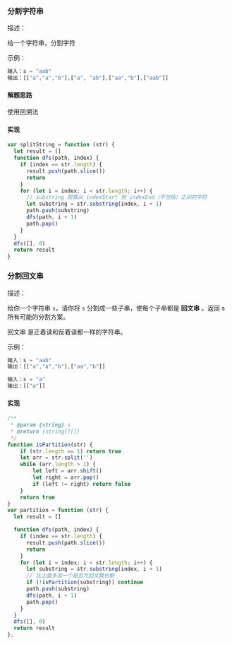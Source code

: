 ### 分割字符串

描述：

给一个字符串，分割字符

示例：

```js
输入：s = "aab"
输出：[["a","a","b"],["a", "ab"],["aa","b"],["aab"]]
```


#### 解题思路

使用回溯法


#### 实现
```js
var splitString = function (str) {
  let result = []
  function dfs(path, index) {
    if (index == str.length) {
      result.push(path.slice())
      return
    }
    for (let i = index; i < str.length; i++) {
      // substring 提取从 indexStart 到 indexEnd（不包括）之间的字符
      let substring = str.substring(index, i + 1)
      path.push(substring)
      dfs(path, i + 1)
      path.pop()
    }
  }
  dfs([], 0)
  return result
}
```


### 分割回文串

描述：

给你一个字符串 `s`，请你将 `s` 分割成一些子串，使每个子串都是 **回文串** 。返回 s 所有可能的分割方案。

回文串 是正着读和反着读都一样的字符串。

示例：

```js
输入：s = "aab"
输出：[["a","a","b"],["aa","b"]]
```
```js
输入：s = "a"
输出：[["a"]]
```

#### 实现

```js
/**
 * @param {string} s
 * @return {string[][]}
 */
function isPartition(str) {
    if (str.length == 1) return true
    let arr = str.split('')
    while (arr.length > 1) {
        let left = arr.shift()
        let right = arr.pop()
        if (left != right) return false
    }
    return true
}
var partition = function (str) {
  let result = []

  function dfs(path, index) {
    if (index == str.length) {
      result.push(path.slice())
      return
    }
    for (let i = index; i < str.length; i++) {
      let substring = str.substring(index, i + 1)
      // 比上面多加一个是否为回文数判断
      if (!isPartition(substring)) continue
      path.push(substring)
      dfs(path, i + 1)
      path.pop()
    }
  }
  dfs([], 0)
  return result
};
```